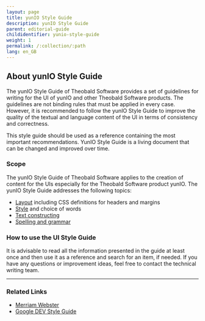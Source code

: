```yaml
---
layout: page
title: yunIO Style Guide
description: yunIO Style Guide
parent: editorial-guide
childidentifier: yunio-style-guide
weight: 1
permalink: /:collection/:path
lang: en_GB
---
```


## About yunIO Style Guide

The yunIO Style Guide of Theobald Software provides a set of guidelines for writing for the UI of yunIO and other Theobald Software products. The guidelines are not binding rules that must be applied in every case. However, it is recommended to follow the yunIO Style Guide to improve the quality of the textual and language content of the UI in terms of consistency and correctness.


This style guide should be used as a reference containing the most important recommendations. YunIO Style Guide is a living document that can be changed and improved over time.



### Scope
The yunIO Style Guide of Theobald Software applies to the creation of content for the UIs especially for the Theobald Software product yunIO. 
The yunIO Style Guide addresses the following topics: 
- [Layout](./yunio-style-guide/layout) including CSS definitions for headers and margins 
- [Style](./yunio-style-guide/style) and choice of words 
- [Text constructing](./yunio-style-guide/text-constructing)
- [Spelling and grammar](./yunio-style-guide/spelling-and-grammar)


### How to use the UI Style Guide
It is advisable to read all the information presented in the guide at least once and then use it as a reference and search for an item, if needed. 
If you have any questions or improvement ideas, feel free to contact the technical writing team. 

***
### Related Links
- [Merriam Webster](https://www.merriam-webster.com)
- [Google DEV Style Guide](https://developers.google.com/style)
